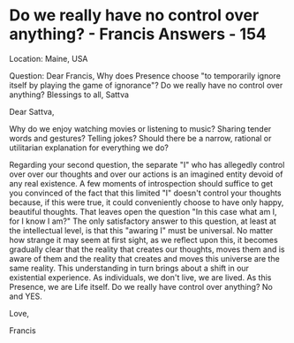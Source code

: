 #  Do we really have no control over anything? - Francis Answers - 154

Location: Maine, USA&nbsp;

Question: Dear Francis, Why does Presence choose &quot;to temporarily ignore itself by playing the game of ignorance&quot;? Do we really have no control over anything? Blessings to all, Sattva

Dear Sattva,

Why do we enjoy watching movies or listening to music? Sharing tender words and gestures? Telling jokes? Should there be a narrow, rational or utilitarian explanation for everything we do?&nbsp;

Regarding your second question, the separate &quot;I&quot; who has allegedly control over over our thoughts and over our actions is an imagined entity devoid of any real existence. A few moments of introspection should suffice to get you convinced of the fact that this limited &quot;I&quot; doesn't control your thoughts because, if this were true, it could conveniently choose to have only happy, beautiful thoughts. That leaves open the question &quot;In this case what am I, for I know I am?&quot; The only satisfactory answer to this question, at least at the intellectual level, is that this &quot;awaring I&quot; must be universal. No matter how strange it may seem at first sight, as we reflect upon this, it becomes gradually clear that the reality that creates our thoughts, moves them and is aware of them and the reality that creates and moves this universe are the same reality. This understanding in turn brings about a shift in our existential experience. As individuals, we don't live, we are lived. As this Presence, we are Life itself. Do we really have control over anything? No and YES.

Love,

Francis

  

